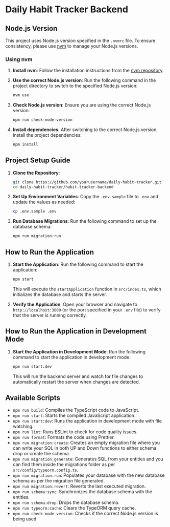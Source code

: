 # Daily Habit Tracker Backend

## Node.js Version

This project uses Node.js version specified in the `.nvmrc` file. To ensure consistency, please use [nvm](https://github.com/nvm-sh/nvm) to manage your Node.js versions.

### Using nvm

1. **Install nvm**: Follow the installation instructions from the [nvm repository](https://github.com/nvm-sh/nvm#installing-and-updating).

2. **Use the correct Node.js version**: Run the following command in the project directory to switch to the specified Node.js version:

   ```bash
   nvm use
   ```

3. **Check Node.js version**: Ensure you are using the correct Node.js version:

   ```bash
   npm run check-node-version
   ```

4. **Install dependencies**: After switching to the correct Node.js version, install the project dependencies:

   ```bash
   npm install
   ```

## Project Setup Guide

1. **Clone the Repository**:

   ```bash
   git clone https://github.com/yourusername/daily-habit-tracker.git
   cd daily-habit-tracker/habit-tracker-backend
   ```

2. **Set Up Environment Variables**:
   Copy the `.env.sample` file to `.env` and update the values as needed:

   ```bash
   cp .env.sample .env
   ```

3. **Run Database Migrations**:
   Run the following command to set up the database schema:
   ```bash
   npm run migration:run
   ```

## How to Run the Application

1. **Start the Application**:
   Run the following command to start the application:

   ```bash
   npm start
   ```

   This will execute the `startApplication` function in `src/index.ts`, which initializes the database and starts the server.

2. **Verify the Application**:
   Open your browser and navigate to `http://localhost:3000` (or the port specified in your `.env` file) to verify that the server is running correctly.

## How to Run the Application in Development Mode

1. **Start the Application in Development Mode**:
   Run the following command to start the application in development mode:

   ```bash
   npm run start:dev
   ```

   This will run the backend server and watch for file changes to automatically restart the server when changes are detected.

## Available Scripts

- `npm run build`: Compiles the TypeScript code to JavaScript.
- `npm run start`: Starts the compiled JavaScript application.
- `npm run start:dev`: Runs the application in development mode with file watching.
- `npm run lint`: Runs ESLint to check for code quality issues.
- `npm run format`: Formats the code using Prettier.
- `npm run migration:create`: Creates an empty migration file where you can write your SQL in both UP and Down functions to either schema drop or create the schema.
- `npm run migration:generate`: Generates SQL from your entities and you can find them inside the migrations folder as per `src/config/typeorm.config.ts`.
- `npm run migration:run`: Populates your database with the new database schema as per the migration file generated.
- `npm run migration:revert`: Reverts the last executed migration.
- `npm run schema:sync`: Synchronizes the database schema with the entities.
- `npm run schema:drop`: Drops the database schema.
- `npm run typeorm:cache`: Clears the TypeORM query cache.
- `npm run check-node-version`: Checks if the correct Node.js version is being used.
